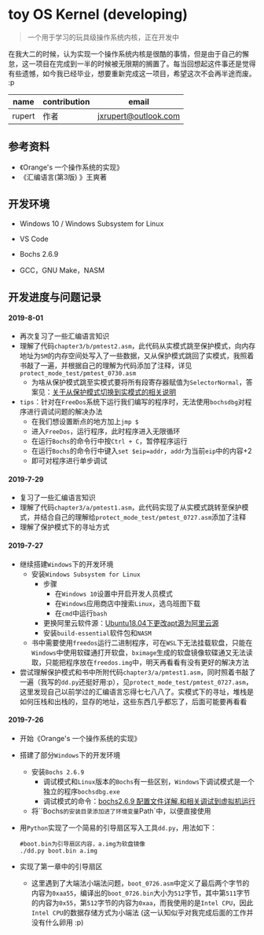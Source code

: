 # toy OS Kernel (developing)

>  一个用于学习的玩具级操作系统内核，正在开发中

在我大二的时候，认为实现一个操作系统内核是很酷的事情，但是由于自己的懈怠，这一项目在完成到一半的时候被无限期的搁置了。每当回想起这件事还是觉得有些遗憾，如今我已经毕业，想要重新完成这一项目，希望这次不会再半途而废。 :p

| name   | contribution | email                |
| ------ | ------------ | -------------------- |
| rupert | 作者         | jxrupert@outlook.com |

## 参考资料

- 《Orange's 一个操作系统的实现》
- 《汇编语言(第3版) 》王爽著

## 开发环境

- Windows 10 / Windows Subsystem for Linux

- VS Code
- Bochs 2.6.9
- GCC，GNU Make，NASM

## 开发进度与问题记录

#### 2019-8-01

- 再次复习了一些汇编语言知识
- 理解了代码`chapter3/b/pmtest2.asm`，此代码从实模式跳至保护模式，向内存地址为`5M`的内存空间处写入了一些数据，又从保护模式跳回了实模式，我照着书敲了一遍，并根据自己的理解为代码添加了注释，详见`protect_mode_test/pmtest_0730.asm`
  - 为啥从保护模式跳至实模式要将所有段寄存器赋值为`SelectorNormal`，答案见：[关于从保护模式切换到实模式的相关说明](http://blog.chinaunix.net/uid-22683402-id-1771401.html)
- `tips`：针对在`FreeDos`系统下运行我们编写的程序时，无法使用`bochsdbg`对程序进行调试问题的解决办法
  - 在我们想设置断点的地方加上`jmp $`
  - 进入`FreeDos`，运行程序，此时程序进入无限循环
  - 在运行`Bochs`的命令行中按`Ctrl + C`，暂停程序运行
  - 在运行`Bochs`的命令行中键入`set $eip=addr`，`addr`为当前`eip`中的内容+2
  - 即可对程序进行单步调试

#### 2019-7-29

- 复习了一些汇编语言知识
- 理解了代码`chapter3/a/pmtest1.asm`，此代码实现了从实模式跳转至保护模式，并结合自己的理解给`protect_mode_test/pmtest_0727.asm`添加了注释
- 理解了保护模式下的寻址方式

#### 2019-7-27

- 继续搭建`Windows`下的开发环境
  - 安装`Windows Subsystem for Linux`
    - 步骤
      - 在`Windows 10`设置中开启开发人员模式
      - 在`Windows`应用商店中搜索`Linux`，选乌班图下载
      - 在`cmd`中运行`bash`
    - 更换阿里云软件源：[Ubuntu18.04下更改apt源为阿里云源](https://blog.csdn.net/zhangjiahao14/article/details/80554616)
    - 安装`build-essential`软件包和`NASM`
  - 书中需要使用`freedos`运行二进制程序，可在`WSL`下无法挂载软盘，只能在`Windows`中使用软碟通打开软盘，`bximage`生成的软盘镜像软碟通又无法读取，只能把程序放在`freedos.img`中，明天再看看有没有更好的解决方法
- 尝试理解保护模式和书中所附代码`chapter3/a/pmtest1.asm`，同时照着书敲了一遍（我写的`dd.py`还挺好用:p），见`protect_mode_test/pmtest_0727.asm`，这里发现自己以前学过的汇编语言忘得七七八八了。实模式下的寻址，堆栈是如何压栈和出栈的，显存的地址，这些东西几乎都忘了，后面可能要再看看

#### 2019-7-26

- 开始《Orange's 一个操作系统的实现》

- 搭建了部分`Windows`下的开发环境

  - 安装`Bochs 2.6.9`
    - 调试模式和`Linux`版本的`Bochs`有一些区别，`Windows`下调试模式是一个独立的程序`bochsdbg.exe`
    - 调试模式的命令：[bochs2.6.9 配置文件详解.和相关调试到虚拟机运行](https://blog.csdn.net/chprain/article/details/79328673)
  - 将``Bochs`的安装目录添加进了环境变量`Path`中，以便直接使用

- 用`Python`实现了一个简易的引导扇区写入工具`dd.py`，用法如下：

  ```shell
  #boot.bin为引导扇区内容，a.img为软盘镜像
  ./dd.py boot.bin a.img 
  ```

- 实现了第一章中的引导扇区

  - 这里遇到了大端法小端法问题，`boot_0726.asm`中定义了最后两个字节的内容为`0xaa55`，编译出的`boot_0726.bin`大小为`512`字节，其中第`511`字节的内容为`0x55`，第`512`字节的内容为`0xaa`，而我使用的是`Intel CPU`，因此`Intel CPU`的数据存储方式为小端法 (这一认知似乎对我完成后面的工作并没有什么卵用 :p)